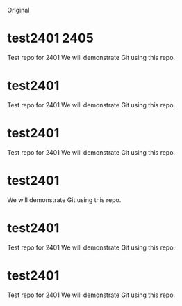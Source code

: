 Original
# test2401 2405
Test repo for 2401
We will demonstrate Git using this repo.


# test2401
Test repo for 2401
We will demonstrate Git using this repo.

# test2401
Test repo for 2401
We will demonstrate Git using this repo.


# test2401
We will demonstrate Git using this repo.


# test2401
Test repo for 2401
We will demonstrate Git using this repo.


# test2401
Test repo for 2401
We will demonstrate Git using this repo.
